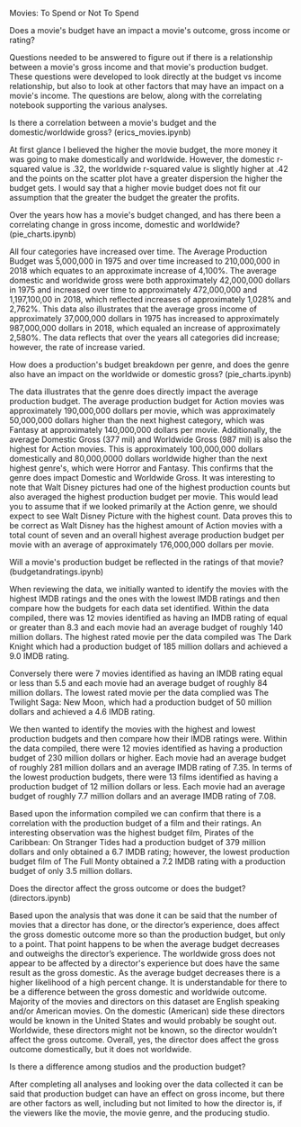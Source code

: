 Movies: To Spend or Not To Spend

Does a movie's budget have an impact a movie's outcome, gross income or rating?

Questions needed to be answered to figure out if there is a relationship between a movie's gross income and that movie's production budget. These questions were developed to look directly at the budget vs income relationship, but also to look at other factors that may have an impact on a movie's income. The questions are below, along with the correlating notebook supporting the various analyses.

Is there a correlation between a movie's budget and the domestic/worldwide gross? (erics_movies.ipynb)

At first glance I believed the higher the movie budget, the more money it was going to make domestically and worldwide. However, the domestic r-squared value is .32, the worldwide r-squared value is slightly higher at .42 and the points on the scatter plot have a greater dispersion the higher the budget gets. I would say that a higher movie budget does not fit our assumption that the greater the budget the greater the profits.

Over the years how has a movie's budget changed, and has there been a correlating change in gross income, domestic and worldwide?
(pie_charts.ipynb)

All four categories have increased over time. The Average Production Budget was 5,000,000 in 1975 and over time increased to 210,000,000 in 2018 which equates to an approximate increase of 4,100%. The average domestic and worldwide gross were both approximately 42,000,000 dollars in 1975 and increased over time to approximately 472,000,000 and 1,197,100,00 in 2018, which reflected increases of approximately 1,028% and 2,762%. This data also illustrates that the average gross income of approximately 37,000,000 dollars in 1975 has increased to approximately 987,000,000 dollars in 2018, which equaled an increase of approximately 2,580%. The data reflects that over the years all categories did increase; however, the rate of increase varied. 

How does a production's budget breakdown per genre, and does the genre also have an impact on the worldwide or domestic gross?
(pie_charts.ipynb)

The data illustrates that the genre does directly impact the average production budget. The average production budget for Action movies was approximately 190,000,000 dollars per movie, which was approximately 50,000,000 dollars higher than the next highest category, which was Fantasy at approximately 140,000,000 dollars per movie. Additionally, the average Domestic Gross (377 mil) and Worldwide Gross (987 mil) is also the highest for Action movies. This is approximately 100,000,000 dollars domestically and 80,000,0000 dollars worldwide higher than the next highest genre's, which were Horror and Fantasy. This confirms that the genre does impact Domestic and Worldwide Gross. It was interesting to note that Walt Disney pictures had one of the highest production counts but also averaged the highest production budget per movie. This would lead you to assume that if we looked primarily at the Action genre, we should expect to see Walt Disney Picture with the highest count. Data proves this to be correct as Walt Disney has the highest amount of Action movies with a total count of seven and an overall highest average production budget per movie with an average of approximately 176,000,000 dollars per movie. 

Will a movie's production budget be reflected in the ratings of that movie? (budgetandratings.ipynb)

When reviewing the data, we initially wanted to identify the movies with the highest IMDB ratings and the ones with the lowest IMDB ratings and then compare how the budgets for each data set identified. Within the data compiled, there was 12 movies identified as having an IMDB rating of equal or greater than 8.3 and each movie had an average budget of roughly 140 million dollars. The highest rated movie per the data compiled was The Dark Knight which had a production budget of 185 million dollars and achieved a 9.0 IMDB rating.

Conversely there were 7 movies identified as having an IMDB rating equal or less than 5.5 and each movie had an average budget of roughly 84 million dollars. The lowest rated movie per the data complied was The Twilight Saga: New Moon, which had a production budget of 50 million dollars and achieved a 4.6 IMDB rating.

We then wanted to identify the movies with the highest and lowest production budgets and then compare how their IMDB ratings were. Within the data compiled, there were 12 movies identified as having a production budget of 230 million dollars or higher. Each movie had an average budget of roughly 281 million dollars and an average IMDB rating of 7.35. In terms of the lowest production budgets, there were 13 films identified as having a production budget of 12 million dollars or less. Each movie had an average budget of roughly 7.7 million dollars and an average IMDB rating of 7.08.

Based upon the information compiled we can confirm that there is a correlation with the production budget of a film and their ratings. An interesting observation was the highest budget film, Pirates of the Caribbean: On Stranger Tides had a production budget of 379 million dollars and only obtained a 6.7 IMDB rating; however, the lowest production budget film of The Full Monty obtained a 7.2 IMDB rating with a production budget of only 3.5 million dollars.

Does the director affect the gross outcome or does the budget? (directors.ipynb)
    
Based upon the analysis that was done it can be said that the number of movies that a director has done, or the director’s experience, does affect the gross domestic outcome more so than the production budget, but only to a point. That point happens to be when the average budget decreases and outweighs the director’s experience. The worldwide gross does not appear to be affected by a director's experience but does have the same result as the gross domestic. As the average budget decreases there is a higher likelihood of a high percent change. It is understandable for there to be a difference between the gross domestic and worldwide outcome. Majority of the movies and directors on this dataset are English speaking and/or American movies. On the domestic (American) side these directors would be known in the United States and would probably be sought out. Worldwide, these directors might not be known, so the director wouldn’t affect the gross outcome. Overall, yes, the director does affect the gross outcome domestically, but it does not worldwide.

Is there a difference among studios and the production budget?

After completing all analyses and looking over the data collected it can be said that production budget can have an effect on gross income, but there are other factors as well, including but not limited to how the director is, if the viewers like the movie, the movie genre, and the producing studio.